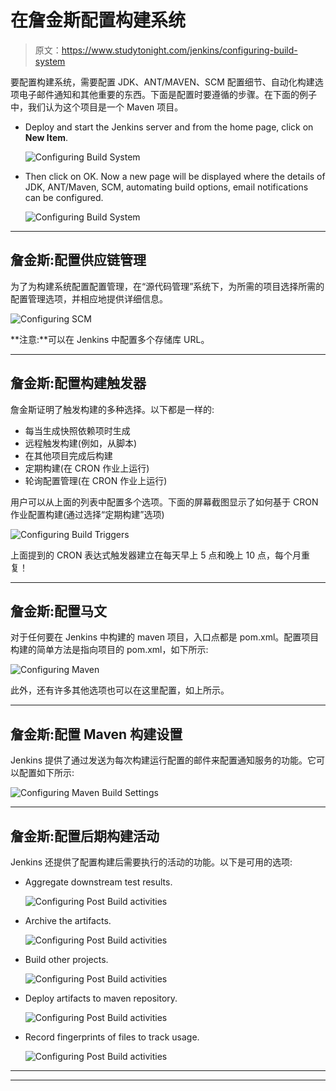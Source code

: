 # 在詹金斯配置构建系统

> 原文：<https://www.studytonight.com/jenkins/configuring-build-system>

要配置构建系统，需要配置 JDK、ANT/MAVEN、SCM 配置细节、自动化构建选项电子邮件通知和其他重要的东西。下面是配置时要遵循的步骤。在下面的例子中，我们认为这个项目是一个 Maven 项目。

*   Deploy and start the Jenkins server and from the home page, click on **New Item**.

    ![Configuring Build System](img/3272643d9aab85ecc8dc209282622847.png)

*   Then click on OK. Now a new page will be displayed where the details of JDK, ANT/Maven, SCM, automating build options, email notifications can be configured.

    ![Configuring Build System](img/34a476bf8da1b39cdcdcb81818061007.png)

* * *

## 詹金斯:配置供应链管理

为了为构建系统配置配置管理，在“源代码管理”系统下，为所需的项目选择所需的配置管理选项，并相应地提供详细信息。

![Configuring SCM](img/3851428e674285c5c1b4742d6489fbab.png)

**注意:**可以在 Jenkins 中配置多个存储库 URL。

* * *

## 詹金斯:配置构建触发器

詹金斯证明了触发构建的多种选择。以下都是一样的:

*   每当生成快照依赖项时生成
*   远程触发构建(例如，从脚本)
*   在其他项目完成后构建
*   定期构建(在 CRON 作业上运行)
*   轮询配置管理(在 CRON 作业上运行)

用户可以从上面的列表中配置多个选项。下面的屏幕截图显示了如何基于 CRON 作业配置构建(通过选择“定期构建”选项)

![Configuring Build Triggers](img/3ef212cdd80e187e8c6ee1b35232cdd7.png)

上面提到的 CRON 表达式触发器建立在每天早上 5 点和晚上 10 点，每个月重复！

* * *

## 詹金斯:配置马文

对于任何要在 Jenkins 中构建的 maven 项目，入口点都是 pom.xml。配置项目构建的简单方法是指向项目的 pom.xml，如下所示:

![Configuring Maven](img/1f844cd000d73c94452a0243848a84fe.png)

此外，还有许多其他选项也可以在这里配置，如上所示。

* * *

## 詹金斯:配置 Maven 构建设置

Jenkins 提供了通过发送为每次构建运行配置的邮件来配置通知服务的功能。它可以配置如下所示:

![Configuring Maven Build Settings](img/10ed90b1b3c2d54976d57aaf0e7c5dd6.png)

* * *

## 詹金斯:配置后期构建活动

Jenkins 还提供了配置构建后需要执行的活动的功能。以下是可用的选项:

*   Aggregate downstream test results.

    ![Configuring Post Build activities](img/69f7a1055d7a3d4ce2a0fdce2ad573a9.png)

*   Archive the artifacts.

    ![Configuring Post Build activities](img/04447525bded0a643840205a3e1ab06d.png)

*   Build other projects.

    ![Configuring Post Build activities](img/095be862384efe342ffae0ece8aa4544.png)

*   Deploy artifacts to maven repository.

    ![Configuring Post Build activities](img/5e9624bb87a1ab3d8a53683ea1629432.png)

*   Record fingerprints of files to track usage.

    ![Configuring Post Build activities](img/a1d6c4f5dc6ad272ad37bda827e560d3.png)

* * *

* * *
